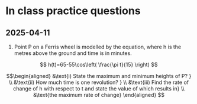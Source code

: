 # In class practice questions

## 2025-04-11 
1. Point P on a Ferris wheel is modelled by the equation, where h is the metres above the ground and time is in minutes. 

$$
h(t)=65-55\cos\left( \frac{\pi t}{15} \right)
$$

$$\begin{aligned}
&\text{i) State the maximum and minimum heights of P? }  \\
&\text{ii) How much time is one revolution? }  \\
&\text{iii) Find the rate of change of h with respect to t and state the value of which results in} \\
&\text{the maximum rate of change}
\end{aligned}
$$
